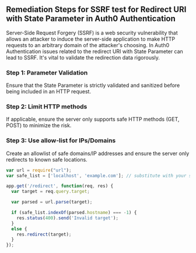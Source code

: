 

## Remediation Steps for SSRF test for Redirect URI with State Parameter in Auth0 Authentication

Server-Side Request Forgery (SSRF)  is a web security vulnerability that allows an attacker to induce the server-side application to make HTTP requests to an arbitrary domain of the attacker's choosing. In Auth0 Authentication issues related to the redirect URI with State Parameter can lead to SSRF. It's vital to validate the redirection data rigorously.

### Step 1: Parameter Validation

Ensure that the State Parameter is strictly validated and sanitized before being included in an HTTP request.

### Step 2: Limit HTTP methods

If applicable, ensure the server only supports safe HTTP methods (GET, POST) to minimize the risk.

### Step 3: Use allow-list for IPs/Domains

Create an allowlist of safe domains/IP addresses and ensure the server only redirects to known safe locations.

```javascript
var url = require("url");
var safe_list = ['localhost', 'example.com']; // substitute with your safe list

app.get('/redirect', function(req, res) {
  var target = req.query.target;

  var parsed = url.parse(target);

  if (safe_list.indexOf(parsed.hostname) === -1) {
    res.status(400).send('Invalid target');
  }
  else {
    res.redirect(target);
  }
});
```